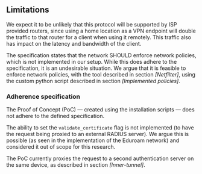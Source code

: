 ## Limitations

We expect it to be unlikely that
this protocol will be supported by
ISP provided routers,
since using a home location as a VPN endpoint will double the traffic to that router
for a client when using it remotely.
This traffic also has impact on the latency and bandwidth of the client.


The specification states that the network
SHOULD enforce network policies,
which is not implemented in our setup.
While this does adhere to the specification,
it is an undesirable situation.
We argue that it is feasible to enforce network policies,
with the tool described in section *[Netfilter]*,
using the custom python script described in section
*[Implemented policies]*.


### Adherence specification

The Proof of Concept (PoC)
&mdash; created using the installation scripts &mdash;
does not adhere to the defined specification.

The ability to set the `validate_certificate` flag is not implemented
(to have the request being proxied to an external RADIUS server).
We argue this is possible (as seen in the implementation of the Eduroam network)
and considered it out of scope for this research.

The PoC currently proxies the request to a second authentication server
on the same device,
as described in section *[Inner-tunnel]*.

